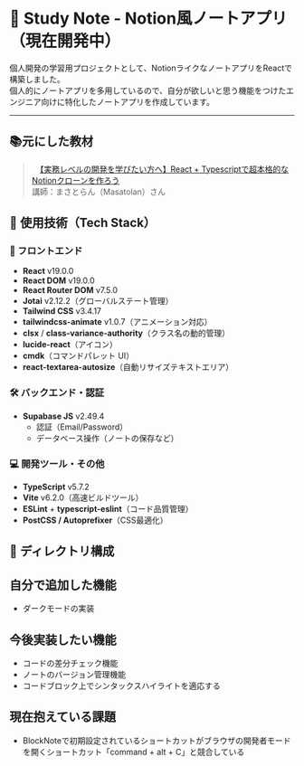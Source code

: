 # 📝 Study Note - Notion風ノートアプリ（現在開発中）

個人開発の学習用プロジェクトとして、NotionライクなノートアプリをReactで構築しました。  
個人的にノートアプリを多用しているので、自分が欲しいと思う機能をつけたエンジニア向けに特化したノートアプリを作成しています。

---
## 📚元にした教材
>　[【実務レベルの開発を学びたい方へ】React + Typescriptで超本格的なNotionクローンを作ろう](https://www.udemy.com/course/react-notion-clone/?couponCode=25BBPMXPLOYCTRL)<br>講師：まさとらん（Masatolan）さん
## 🚀 使用技術（Tech Stack）

### 🔷 フロントエンド

- **React** v19.0.0  
- **React DOM** v19.0.0  
- **React Router DOM** v7.5.0  
- **Jotai** v2.12.2（グローバルステート管理）  
- **Tailwind CSS** v3.4.17  
- **tailwindcss-animate** v1.0.7（アニメーション対応）  
- **clsx** / **class-variance-authority**（クラス名の動的管理）  
- **lucide-react**（アイコン）  
- **cmdk**（コマンドパレット UI）  
- **react-textarea-autosize**（自動リサイズテキストエリア）

### 🛠️ バックエンド・認証

- **Supabase JS** v2.49.4  
  - 認証（Email/Password）
  - データベース操作（ノートの保存など）

### 💻 開発ツール・その他

- **TypeScript** v5.7.2  
- **Vite** v6.2.0（高速ビルドツール）  
- **ESLint** + **typescript-eslint**（コード品質管理）  
- **PostCSS / Autoprefixer**（CSS最適化）


## 📂 ディレクトリ構成


## 自分で追加した機能
- ダークモードの実装

## 今後実装したい機能
- コードの差分チェック機能
- ノートのバージョン管理機能
- コードブロック上でシンタックスハイライトを適応する
  
## 現在抱えている課題
- BlockNoteで初期設定されているショートカットがブラウザの開発者モードを開くショートカット「command + alt + C」と競合している

